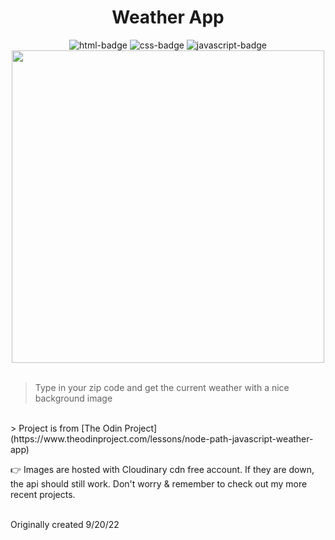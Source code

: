 
<h1 style="text-align: center;">Weather App</h1>

<div align="center">
  <img src="https://badges.aleen42.com/src/html5.svg" alt="html-badge">
  <img src="https://badges.aleen42.com/src/css3.svg" alt="css-badge">
  <img src="https://badges.aleen42.com/src/javascript.svg" alt="javascript-badge">
<br>
<img src="https://res.cloudinary.com/dnkrylfaq/image/upload/v1719692161/weather-app-preview_dlwxtq.png" width="500px" height="auto">

</div>

<br>

>  Type in your zip code and get the current weather with a nice background image
<br>
>  Project is from [The Odin Project](https://www.theodinproject.com/lessons/node-path-javascript-weather-app)


 <br>

👉 Images are hosted with Cloudinary cdn free account. If they are down, the api should still work. 
Don't worry & remember to check out my more recent projects.

<br>
Originally created 9/20/22






